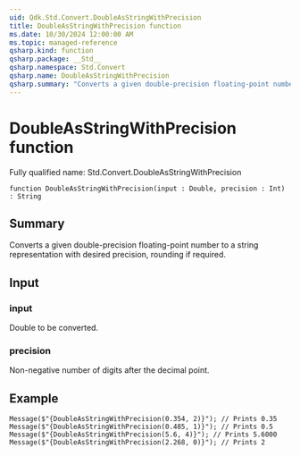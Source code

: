 ```yaml
---
uid: Qdk.Std.Convert.DoubleAsStringWithPrecision
title: DoubleAsStringWithPrecision function
ms.date: 10/30/2024 12:00:00 AM
ms.topic: managed-reference
qsharp.kind: function
qsharp.package: __Std__
qsharp.namespace: Std.Convert
qsharp.name: DoubleAsStringWithPrecision
qsharp.summary: "Converts a given double-precision floating-point number to a string representation with desired precision, rounding if required."
---
```


# DoubleAsStringWithPrecision function

Fully qualified name: Std.Convert.DoubleAsStringWithPrecision

```qsharp
function DoubleAsStringWithPrecision(input : Double, precision : Int) : String
```

## Summary
Converts a given double-precision floating-point number to a string representation with desired precision, rounding if required.

## Input
### input
Double to be converted.
### precision
Non-negative number of digits after the decimal point.

## Example
```qsharp
Message($"{DoubleAsStringWithPrecision(0.354, 2)}"); // Prints 0.35
Message($"{DoubleAsStringWithPrecision(0.485, 1)}"); // Prints 0.5
Message($"{DoubleAsStringWithPrecision(5.6, 4)}"); // Prints 5.6000
Message($"{DoubleAsStringWithPrecision(2.268, 0)}"); // Prints 2
```
